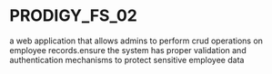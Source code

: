 # PRODIGY_FS_02
a web application that allows admins to perform crud operations on employee records.ensure the system has proper validation and authentication mechanisms to protect sensitive employee data
